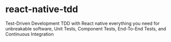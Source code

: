 # react-native-tdd
Test-Driven Development TDD with React native everything you need for  unbreakable software, Unit Tests, Component Tests, End-To-End Tests, and Continuous Integration 

